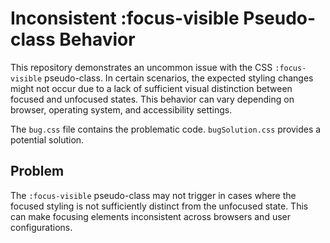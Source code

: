 # Inconsistent :focus-visible Pseudo-class Behavior

This repository demonstrates an uncommon issue with the CSS `:focus-visible` pseudo-class.  In certain scenarios, the expected styling changes might not occur due to a lack of sufficient visual distinction between focused and unfocused states. This behavior can vary depending on browser, operating system, and accessibility settings.

The `bug.css` file contains the problematic code. `bugSolution.css` provides a potential solution.

## Problem
The `:focus-visible` pseudo-class may not trigger in cases where the focused styling is not sufficiently distinct from the unfocused state.  This can make focusing elements inconsistent across browsers and user configurations.